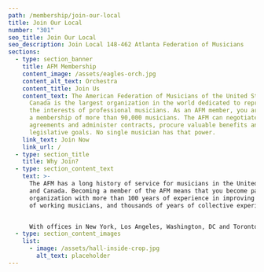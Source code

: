 ```yaml
---
path: /membership/join-our-local
title: Join Our Local
number: "301"
seo_title: Join Our Local
seo_description: Join Local 148-462 Atlanta Federation of Musicians
sections:
  - type: section_banner
    title: AFM Membership
    content_image: /assets/eagles-orch.jpg
    content_alt_text: Orchestra
    content_title: Join Us
    content_text: The American Federation of Musicians of the United States and
      Canada is the largest organization in the world dedicated to representing
      the interests of professional musicians. As an AFM member, you are part of
      a membership of more than 90,000 musicians. The AFM can negotiate
      agreements and administer contracts, procure valuable benefits and achieve
      legislative goals. No single musician has that power.
    link_text: Join Now
    link_url: /
  - type: section_title
    title: Why Join?
  - type: section_content_text
    text: >-
      The AFM has a long history of service for musicians in the United States
      and Canada. Becoming a member of the AFM means that you become part of an
      organization with more than 100 years of experience in improving the lives
      of working musicians, and thousands of years of collective experience!


      With offices in New York, Los Angeles, Washington, DC and Toronto, in addition to a network of more than 240 local unions in small and large cities throughout the United States and Canada, the AFM is everywhere you are. We have negotiated high-quality consumer benefits and services for you and your family, and have a professional staff to assist you with your professional needs.
  - type: section_content_images
    list:
      - image: /assets/hall-inside-crop.jpg
        alt_text: placeholder
---
```

